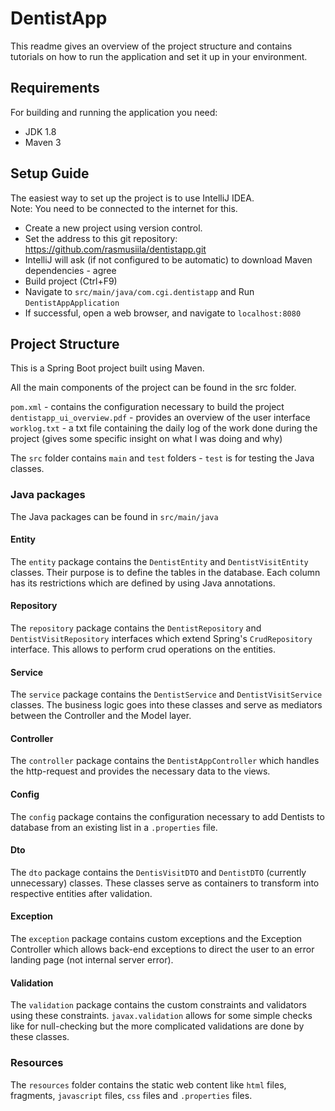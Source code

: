 # DentistApp

This readme gives an overview of the project structure and contains tutorials on how to run the application and set it up in your environment.

## Requirements

For building and running the application you need:

- JDK 1.8
- Maven 3

## Setup Guide

The easiest way to set up the project is to use IntelliJ IDEA.  
Note: You need to be connected to the internet for this.

- Create a new project using version control.
- Set the address to this git repository: https://github.com/rasmusiila/dentistapp.git
- IntelliJ will ask (if not configured to be automatic) to download Maven dependencies - agree
- Build project (Ctrl+F9)
- Navigate to `src/main/java/com.cgi.dentistapp` and Run `DentistAppApplication`
- If successful, open a web browser, and navigate to `localhost:8080`

## Project Structure

This is a Spring Boot project built using Maven.

All the main components of the project can be found in the src folder.

`pom.xml` - contains the configuration necessary to build the project  
`dentistapp_ui_overview.pdf` - provides an overview of the user interface  
`worklog.txt` - a txt file containing the daily log of the work done during the project (gives some specific insight on what I was doing and why)

The `src` folder contains `main` and `test` folders - `test` is for testing the Java classes.

### Java packages

The Java packages can be found in `src/main/java`

#### Entity

The `entity` package contains the `DentistEntity` and `DentistVisitEntity` classes. Their purpose is to define the tables in the database. Each column has its restrictions which are defined by using Java annotations.

#### Repository

The `repository` package contains the `DentistRepository` and `DentistVisitRepository` interfaces which extend Spring's `CrudRepository` interface. This allows to perform crud operations on the entities.

#### Service

The `service` package contains the `DentistService` and `DentistVisitService` classes. The business logic goes into these classes and serve as mediators between the Controller and the Model layer.

#### Controller

The `controller` package contains the `DentistAppController` which handles the http-request and provides the necessary data to the views.

#### Config

The `config` package contains the configuration necessary to add Dentists to database from an existing list in a `.properties` file.

#### Dto

The `dto` package contains the `DentisVisitDTO` and `DentistDTO` (currently unnecessary) classes. These classes serve as containers to transform into respective entities after validation.

#### Exception

The `exception` package contains custom exceptions and the Exception Controller which allows back-end exceptions to direct the user to an error landing page (not internal server error).

#### Validation

The `validation` package contains the custom constraints and validators using these constraints. `javax.validation` allows for some simple checks like for null-checking but the more complicated validations are done by these classes.

### Resources

The `resources` folder contains the static web content like `html` files, fragments, `javascript` files, `css` files and `.properties` files.
